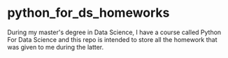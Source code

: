 # python_for_ds_homeworks

During my master's degree in Data Science, I have a course called Python For Data Science and this repo is intended to store all the homework that was given to me during the latter.
